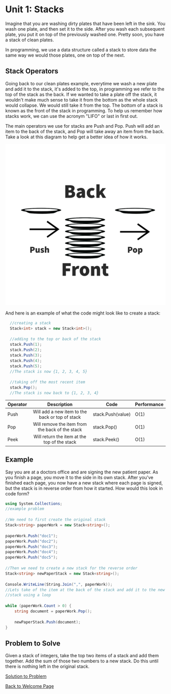 # Unit 1: Stacks

Imagine that you are washing dirty plates that have been left in the sink. You wash one plate, and then set it to the side. After you wash each subsequent plate, you put it on top of the previously washed one. Pretty soon, you have a stack of clean plates.

In programming, we use a data structure called a stack to store data the same way we would those plates, one on top of the next.

## Stack Operators

Going back to our clean plates example, everytime we wash a new plate and add it to the stack, it's added to the top, in programming we refer to the top of the stack as the back. If we wanted to take a plate off the stack, it wouldn't make much sense to take it from the bottom as the whole stack would collapse. We would still take it from the top. The bottom of a stack is known as the front of the stack in programming. To help us remember how stacks work, we can use the acronym "LIFO" or last in first out.

The main operators we use for stacks are Push and Pop. Push will add an item to the back of the stack, and Pop will take away an item from the back. Take a look at this diagram to help get a better idea of how it works.

![stack-diagram-1](images/Stack%20Diagram-1.png)

And here is an example of what the code might look like to create a stack:

```csharp
  //creating a stack
  Stack<int> stack = new Stack<int>();

  //adding to the top or back of the stack
  stack.Push(1);
  stack.Push(2);
  stack.Push(3);
  stack.Push(4);
  stack.Push(5);
  //The stack is now {1, 2, 3, 4, 5}

  //taking off the most recent item
  stack.Pop();
  //The stack is now back to {1, 2, 3, 4}
```

| Operator |                   Description                   | Code              | Performance |
|----------|:-----------------------------------------------:|-------------------|-------------|
| Push     | Will add a new item to the back or top of stack | stack.Push(value) | O(1)        |
| Pop      | Will remove the item from the back of the stack | stack.Pop()       | O(1)        |
| Peek     | Will return the item at the top of the stack    | stack.Peek()      | O(1)        |

## Example

Say you are at a doctors office and are signing the new patient paper. As you finish a page, you move it to the side in its own stack. After you've finished each page, you now have a new stack where each page is signed, but the stack is in reverse order from how it started. How would this look in code form?

```csharp
using System.Collections;
//example problem

//We need to first create the original stack
Stack<string> paperWork = new Stack<string>();

paperWork.Push("doc1");
paperWork.Push("doc2");
paperWork.Push("doc3");
paperWork.Push("doc4");
paperWork.Push("doc5");

//Then we need to create a new stack for the reverse order
Stack<string> newPaperStack = new Stack<string>();

Console.WriteLine(String.Join(",", paperWork));
//Lets take of the item at the back of the stack and add it to the new
//stack using a loop

while (paperWork.Count > 0) {
    string document = paperWork.Pop();

    newPaperStack.Push(document);
}
```

## Problem to Solve
Given a stack of integers, take the top two items of a stack and add them together. Add the sum of those two numbers to a new stack. Do this until there is nothing left in the original stack. 

[Solution to Problem](Program.cs)

[Back to Welcome Page](welcome.md)
